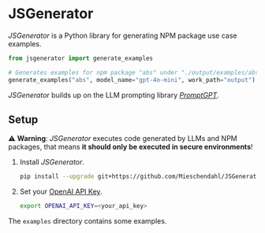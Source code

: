 # JSGenerator

*JSGenerator* is a Python library for generating NPM package use case examples.

```python
from jsgenerator import generate_examples

# Generates examples for npm package "abs" under "./output/examples/abs/"
generate_examples("abs", model_name="gpt-4o-mini", work_path="output")
```

*JSGenerator* builds up on the LLM prompting library [*PromptGPT*](https://github.com/Mieschendahl/PromptGPT).

## Setup

⚠️ **Warning**: *JSGenerator* executes code generated by LLMs and NPM packages, that means **it should only be executed in secure environments**!

1. Install *JSGenerator*.

    ```bash
    pip install --upgrade git+https://github.com/Mieschendahl/JSGenerator.git
    ```

2. Set your [OpenAI API Key](https://platform.openai.com/api-keys).

    ```bash
    export OPENAI_API_KEY=<your_api_key>
    ```

The `examples` directory contains some examples.